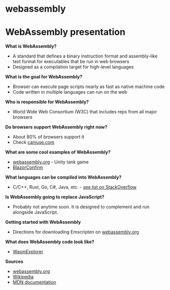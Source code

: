 # webassembly
<h1>WebAssembly presentation</h1>
<b>What is WebAssembly?</b>
<ul>
  <li>A standard that defines a binary instruction format and assembly-like text format for executables that be run in web browsers</li>
  <li>Designed as a compilation target for high-level languages</li>
</ul>
<b>What is the goal for WebAssembly?</b>
<ul>
  <li>Browser can execute page scripts nearly as fast as native machine code</li>
  <li>Code written in multiple languages can run on the web</li>
</ul>
<b>Who is responsible for WebAssembly?</b>
<ul>
  <li>World Wide Web Consortium (W3C) that includes reps from all major browsers
</ul>
<b>Do browsers support WebAssembly right now?</b>
<ul>
  <li>About 80% of browsers support it</li>
  <li>Check <a href="https://caniuse.com/#feat=wasm" target="_blank">caniuse.com</a></li>
</ul>
<b>What are some cool examples of WebAssembly?</b>
<ul>
  <li><a href="https://webassembly.org/demo/Tanks/">webassembly.org</a> - Unity tank game</li>
  <li><a href="https://ctrl-alt-d.github.io/BlazorConfirm/">BlazorConfirm</a></li>
</ul>
<b>What languages can be compiled into WebAssembly?</b>
<ul>
  <li>C/C++, Rust, Go, C#, Java, etc. - <a href="https://stackoverflow.com/questions/43540878/what-languages-can-be-compiled-to-web-assembly-or-wasm">see list on StackOverflow</a></li>
</ul>
<b>Is WebAssembly going to replace JavaScript?</b>
<ul>
  <li>Probably not anytime soon. It is designed to complement and run alongside JavaScript.</li>
</ul>
<b>Getting started with WebAssembly</b>
<ul>
  <li>Directions for downloading Emscripten on <a href="https://webassembly.org/getting-started/developers-guide/">webassembly.org</a></li>
</ul>
<b>What does WebAssembly code look like?</b>
<ul>
  <li><a href="https://mbebenita.github.io/WasmExplorer/">WasmExplorer</a></li>
</ul>

<b>Sources</b>
<ul>
  <li><a href="http://webassembly.org/">webassembly.org</a></li>
  <li><a href="https://en.wikipedia.org/wiki/WebAssembly">Wikipedia</a></li>
  <li><a href="https://developer.mozilla.org/en-US/docs/WebAssembly">MDN documentation</a></li>
</ul>

